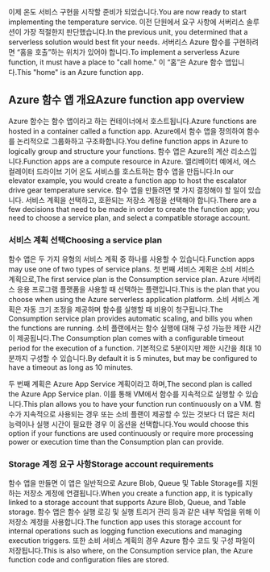 <span data-ttu-id="5b430-101">이제 온도 서비스 구현을 시작할 준비가 되었습니다.</span><span class="sxs-lookup"><span data-stu-id="5b430-101">You are now ready to start implementing the temperature service.</span></span> <span data-ttu-id="5b430-102">이전 단원에서 요구 사항에 서버리스 솔루션이 가장 적절한지 판단했습니다.</span><span class="sxs-lookup"><span data-stu-id="5b430-102">In the previous unit, you determined that a serverless solution would best fit your needs.</span></span> <span data-ttu-id="5b430-103">서버리스 Azure 함수를 구현하려면 “홈을 호출”하는 위치가 있어야 합니다.</span><span class="sxs-lookup"><span data-stu-id="5b430-103">To implement a serverless Azure function, it must have a place to "call home."</span></span> <span data-ttu-id="5b430-104">이 “홈”은 Azure 함수 앱입니다.</span><span class="sxs-lookup"><span data-stu-id="5b430-104">This "home" is an Azure function app.</span></span>

## <a name="azure-function-app-overview"></a><span data-ttu-id="5b430-105">Azure 함수 앱 개요</span><span class="sxs-lookup"><span data-stu-id="5b430-105">Azure function app overview</span></span>
<span data-ttu-id="5b430-106">Azure 함수는 함수 앱이라고 하는 컨테이너에서 호스트됩니다.</span><span class="sxs-lookup"><span data-stu-id="5b430-106">Azure functions are hosted in a container called a function app.</span></span> <span data-ttu-id="5b430-107">Azure에서 함수 앱을 정의하여 함수를 논리적으로 그룹화하고 구조화합니다.</span><span class="sxs-lookup"><span data-stu-id="5b430-107">You define function apps in Azure to logically group and structure your functions.</span></span> <span data-ttu-id="5b430-108">함수 앱은 Azure의 계산 리소스입니다.</span><span class="sxs-lookup"><span data-stu-id="5b430-108">Function apps are a compute resource in Azure.</span></span> <span data-ttu-id="5b430-109">엘리베이터 예에서, 에스컬레이터 드라이브 기어 온도 서비스를 호스트하는 함수 앱을 만듭니다.</span><span class="sxs-lookup"><span data-stu-id="5b430-109">In our elevator example, you would create a function app to host the escalator drive gear temperature service.</span></span> <span data-ttu-id="5b430-110">함수 앱을 만들려면 몇 가지 결정해야 할 일이 있습니다. 서비스 계획을 선택하고, 호환되는 저장소 계정을 선택해야 합니다.</span><span class="sxs-lookup"><span data-stu-id="5b430-110">There are a few decisions that need to be made in order to create the function app; you need to choose a service plan, and select a compatible storage account.</span></span>

### <a name="choosing-a-service-plan"></a><span data-ttu-id="5b430-111">서비스 계획 선택</span><span class="sxs-lookup"><span data-stu-id="5b430-111">Choosing a service plan</span></span>
<span data-ttu-id="5b430-112">함수 앱은 두 가지 유형의 서비스 계획 중 하나를 사용할 수 있습니다.</span><span class="sxs-lookup"><span data-stu-id="5b430-112">Function apps may use one of two types of service plans.</span></span> <span data-ttu-id="5b430-113">첫 번째 서비스 계획은 소비 서비스 계획으로,</span><span class="sxs-lookup"><span data-stu-id="5b430-113">The first service plan is the Consumption service plan.</span></span> <span data-ttu-id="5b430-114">Azure 서버리스 응용 프로그램 플랫폼을 사용할 때 선택하는 플랜입니다.</span><span class="sxs-lookup"><span data-stu-id="5b430-114">This is the plan that you choose when using the Azure serverless application platform.</span></span> <span data-ttu-id="5b430-115">소비 서비스 계획은 자동 크기 조정을 제공하며 함수를 실행할 때 비용이 청구됩니다.</span><span class="sxs-lookup"><span data-stu-id="5b430-115">The Consumption service plan provides automatic scaling, and bills you when the functions are running.</span></span> <span data-ttu-id="5b430-116">소비 플랜에서는 함수 실행에 대해 구성 가능한 제한 시간이 제공됩니다.</span><span class="sxs-lookup"><span data-stu-id="5b430-116">The Consumption plan comes with a configurable timeout period for the execution of a function.</span></span> <span data-ttu-id="5b430-117">기본적으로 5분이지만 제한 시간을 최대 10분까지 구성할 수 있습니다.</span><span class="sxs-lookup"><span data-stu-id="5b430-117">By default it is 5 minutes, but may be configured to have a timeout as long as 10 minutes.</span></span> 

<span data-ttu-id="5b430-118">두 번째 계획은 Azure App Service 계획이라고 하며,</span><span class="sxs-lookup"><span data-stu-id="5b430-118">The second plan is called the Azure App Service plan.</span></span> <span data-ttu-id="5b430-119">이를 통해 VM에서 함수를 지속적으로 실행할 수 있습니다.</span><span class="sxs-lookup"><span data-stu-id="5b430-119">This plan allows you to have your function run continuously on a VM.</span></span> <span data-ttu-id="5b430-120">함수가 지속적으로 사용되는 경우 또는 소비 플랜이 제공할 수 있는 것보다 더 많은 처리 능력이나 실행 시간이 필요한 경우 이 옵션을 선택합니다.</span><span class="sxs-lookup"><span data-stu-id="5b430-120">You would choose this option if your functions are used continuously or require more processing power or execution time than the Consumption plan can provide.</span></span> 

### <a name="storage-account-requirements"></a><span data-ttu-id="5b430-121">Storage 계정 요구 사항</span><span class="sxs-lookup"><span data-stu-id="5b430-121">Storage account requirements</span></span>
<span data-ttu-id="5b430-122">함수 앱을 만들면 이 앱은 일반적으로 Azure Blob, Queue 및 Table Storage를 지원하는 저장소 계정에 연결됩니다.</span><span class="sxs-lookup"><span data-stu-id="5b430-122">When you create a function app, it is typically linked to a storage account that supports Azure Blob, Queue, and Table storage.</span></span> <span data-ttu-id="5b430-123">함수 앱은 함수 실행 로깅 및 실행 트리거 관리 등과 같은 내부 작업을 위해 이 저장소 계정을 사용합니다.</span><span class="sxs-lookup"><span data-stu-id="5b430-123">The function app uses this storage account for internal operations such as logging function executions and managing execution triggers.</span></span> <span data-ttu-id="5b430-124">또한 소비 서비스 계획의 경우 Azure 함수 코드 및 구성 파일이 저장됩니다.</span><span class="sxs-lookup"><span data-stu-id="5b430-124">This is also where, on the Consumption service plan, the Azure function code and configuration files are stored.</span></span> 
